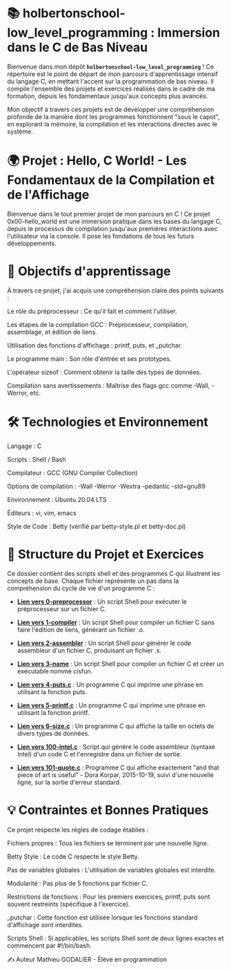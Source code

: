 # 📚 holbertonschool-low_level_programming : Immersion dans le C de Bas Niveau

Bienvenue dans mon dépôt **`holbertonschool-low_level_programming`** ! Ce répertoire est le point de départ de mon parcours d'apprentissage intensif du langage C, en mettant l'accent sur la programmation de bas niveau. Il compile l'ensemble des projets et exercices réalisés dans le cadre de ma formation, depuis les fondamentaux jusqu'aux concepts plus avancés.

Mon objectif à travers ces projets est de développer une compréhension profonde de la manière dont les programmes fonctionnent "sous le capot", en explorant la mémoire, la compilation et les interactions directes avec le système.

# 🌍 Projet : Hello, C World! - Les Fondamentaux de la Compilation et de l'Affichage
Bienvenue dans le tout premier projet de mon parcours en C ! Ce projet 0x00-hello_world est une immersion pratique dans les bases du langage C, depuis le processus de compilation jusqu'aux premières interactions avec l'utilisateur via la console. Il pose les fondations de tous les futurs développements.

# 🎯 Objectifs d'apprentissage
À travers ce projet, j'ai acquis une compréhension claire des points suivants :

Le rôle du préprocesseur : Ce qu'il fait et comment l'utiliser.

Les étapes de la compilation GCC : Préprocesseur, compilation, assemblage, et édition de liens.

Utilisation des fonctions d'affichage : printf, puts, et _putchar.

Le programme main : Son rôle d'entrée et ses prototypes.

L'opérateur sizeof : Comment obtenir la taille des types de données.

Compilation sans avertissements : Maîtrise des flags gcc comme -Wall, -Werror, etc.

# 🛠️ Technologies et Environnement
Langage : C

Scripts : Shell / Bash

Compilateur : GCC (GNU Compiler Collection)

Options de compilation : -Wall -Werror -Wextra -pedantic -std=gnu89

Environnement : Ubuntu 20.04 LTS

Éditeurs : vi, vim, emacs

Style de Code : Betty (vérifié par betty-style.pl et betty-doc.pl)

# 📖 Structure du Projet et Exercices
Ce dossier contient des scripts shell et des programmes C qui illustrent les concepts de base. Chaque fichier représente un pas dans la compréhension du cycle de vie d'un programme C :

* **[Lien vers 0-preprocessor](https://github.com/Mathieu7483/holbertonschool-low_level_programming/blob/main/hello_world/0-preprocessor)** : Un script Shell pour exécuter le préprocesseur sur un fichier C.

* **[Lien vers 1-compiler](https://github.com/Mathieu7483/holbertonschool-low_level_programming/blob/main/hello_world/1-compiler)**  : Un script Shell pour compiler un fichier C sans faire l'édition de liens, générant un fichier .o.

* **[Lien vers 2-assembler](https://github.com/Mathieu7483/holbertonschool-low_level_programming/blob/main/hello_world/2-assembler)**  : Un script Shell pour générer le code assembleur d'un fichier C, produisant un fichier .s.

* **[Lien vers 3-name](https://github.com/Mathieu7483/holbertonschool-low_level_programming/blob/main/hello_world/3-name)**  : Un script Shell pour compiler un fichier C et créer un exécutable nommé cisfun.

* **[Lien vers 4-puts.c](https://github.com/Mathieu7483/holbertonschool-low_level_programming/blob/main/hello_world/4-puts.c)**  : Un programme C qui imprime une phrase en utilisant la fonction puts.

* **[Lien vers 5-printf.c](https://github.com/Mathieu7483/holbertonschool-low_level_programming/blob/main/hello_world/5-printf.c)**  : Un programme C qui imprime une phrase en utilisant la fonction printf.

* **[Lien vers 6-size.c](https://github.com/Mathieu7483/holbertonschool-low_level_programming/blob/main/hello_world/6-size.c)** : Un programme C qui affiche la taille en octets de divers types de données.

* **[Lien vers 100-intel.c](https://github.com/Mathieu7483/holbertonschool-low_level_programming/blob/main/hello_world/100-intel)** : Script qui génère le code assembleur (syntaxe Intel) d'un code C et l'enregistre dans un fichier de sortie.

* **[Lien vers 101-quote.c](https://github.com/Mathieu7483/holbertonschool-low_level_programming/blob/main/hello_world/101-quote.c)** : Programme C qui affiche exactement "and that piece of art is useful" - Dora Korpar, 2015-10-19, suivi d'une nouvelle ligne, sur la sortie d'erreur standard.


# 💡 Contraintes et Bonnes Pratiques
Ce projet respecte les règles de codage établies :

Fichiers propres : Tous les fichiers se terminent par une nouvelle ligne.

Betty Style : Le code C respecte le style Betty.

Pas de variables globales : L'utilisation de variables globales est interdite.

Modularité : Pas plus de 5 fonctions par fichier C.

Restrictions de fonctions : Pour les premiers exercices, printf, puts sont souvent restreints (spécifique à l'exercice).

_putchar : Cette fonction est utilisée lorsque les fonctions standard d'affichage sont interdites.

Scripts Shell : Si applicables, les scripts Shell sont de deux lignes exactes et commencent par #!/bin/bash.



✍️ Auteur
Mathieu GODALIER - Élève en programmation
